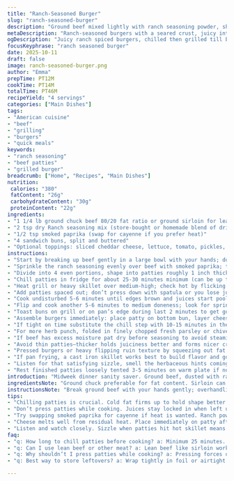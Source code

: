 ```yaml
---
title: "Ranch-Seasoned Burger"
slug: "ranch-seasoned-burger"
description: "Ground beef mixed lightly with ranch seasoning powder, shaped into thick patties, chilled briefly, then grilled or pan-fried till the crust crisps up. Buns toasted separately and topped with preferred fixings. A midweek meal that’s quick but packs flavor with simple pantry staples. Takes cues from spice blends but with a homemade vibe. Substituting ingredients and catching doneness by touch emphasized. Short rests before cooking help patties hold together better and develop crust. Visual signs like juices signaling medium rare make timing easier. Avoid overhandling beef or the burger gets tough. Quick crisp on edges, juices bubbling on top, slight give under thumb—these are hints to watch for when cooking. Expect about 30 to 40 minutes overall, including chilling."
metaDescription: "Ranch-seasoned burgers with a seared crust, juicy interior, chilled patties, smoky paprika, and quick grill or skillet method for midweek meals."
ogDescription: "Juicy ranch spiced burgers, chilled then grilled till brown edges, topped with melted cheese and fresh fixings. Taste gets brighter with fresh herbs and paprika."
focusKeyphrase: "ranch seasoned burger"
date: 2025-10-11
draft: false
image: ranch-seasoned-burger.png
author: "Emma"
prepTime: PT12M
cookTime: PT14M
totalTime: PT46M
recipeYield: "4 servings"
categories: ["Main Dishes"]
tags:
- "American cuisine"
- "beef"
- "grilling"
- "burgers"
- "quick meals"
keywords:
- "ranch seasoning"
- "beef patties"
- "grilled burger"
breadcrumb: ["Home", "Recipes", "Main Dishes"]
nutrition: 
 calories: "380"
 fatContent: "26g"
 carbohydrateContent: "30g"
 proteinContent: "22g"
ingredients:
- "1 1/4 lb ground chuck beef 80/20 fat ratio or ground sirloin for leaner option"
- "2 tsp dry Ranch seasoning mix (store-bought or homemade blend of dried dill, garlic powder, onion powder, parsley, salt, pepper, paprika)"
- "1/2 tsp smoked paprika (swap for cayenne if you prefer heat)"
- "4 sandwich buns, split and buttered"
- "Optional toppings: sliced cheddar cheese, lettuce, tomato, pickles, red onion rings, ketchup, mustard, mayo"
instructions:
- "Start by breaking up beef gently in a large bowl with your hands; don’t overwork or textures get dense later"
- "Sprinkle the ranch seasoning evenly over beef with smoked paprika; toss lightly with a fork or hands so it just mixes, avoid pounding"
- "Divide into 4 even portions, shape into patties roughly 1 inch thick, wider than bun as they’ll shrink; make shallow dimple in center each to keep flat while cooking"
- "Chill patties in fridge for about 25-30 minutes minimum (can be up to 40 for better binding); cold fat firms up making better sear and less shrinkage"
- "Heat grill or heavy skillet over medium-high; check hot by flicking water—should sizzle immediately"
- "Add patties spaced out; don’t press down with spatula or you lose juices and dry out burgers"
- "Cook undisturbed 5-6 minutes until edges brown and juices start pooling on surface; smell of the beef fat and ranch herbs will rise"
- "Flip and cook another 5-6 minutes to medium doneness; look for springy feel when poked gently with finger, not too soft, not rock hard"
- "Toast buns on grill or on pan’s edge during last 2 minutes to get golden spots and buttery aroma"
- "Assemble burgers immediately: place patty on bottom bun, layer cheese if wanted to melt from residual heat, add lettuce and tomato for freshness; ketchup or mustard applied sparingly for balance"
- "If tight on time substitute the chill step with 10-15 minutes in the freezer wrapped loosely in plastic; quick chill firms edges fast but avoid full freezing or patties become icy and tough to handle"
- "For more herb punch, folded in finely chopped fresh parsley or chives help brighten flavor if dry ranch mix is mild"
- "If beef has excess moisture pat dry before seasoning to avoid steaming instead of searing"
- "Avoid thin patties—thicker holds juiciness better and forms nicer crust"
- "Pressed burgers or heavy flipping ruin texture by squeezing out fat and drying proteins"
- "If pan frying, a cast iron skillet works best to build flavor and good crust; add a splash of oil if skillet looks dry but use sparingly to avoid grease flare-ups"
- "Listen for that satisfying sizzle, smell the herbaceous hints coming off sizzling proteins, and watch color changes from pink to seared brown as your best doneness guides"
- "Rest finished patties loosely tented 3-5 minutes on warm plate if not assembling immediately to redistribute juices"
introduction: "Midweek dinner sanity saver. Ground beef, dusted with ranch seasoning blend, mixed gently so flavor disperses but beef sticks just enough. Form thick patties; chilling is must. Crust over fully worked meat is harder, dry. Let cold cradles fat for that sear and caramelized edges. Grilling or pan sear work but go cast iron for my money. Toss in smoked paprika for earthiness — swap cayenne if you dare. Toast buns separately. Everything comes together quick but with those deep browned notes on patty edges, juicy middle, and fresh crunch from your usual fixings. Butter on the bun toasted crisp, edges curling, that’s where it’s at. Visual cues trump clocks here. Juices bead like little lakes on burger tops, edges curling, you feel the spring in patty’s press. It’s about touch, sight, and smell—rich, savory, slightly herby wafts, all telling the story of time well spent."
ingredientsNote: "Ground chuck preferable for fat content. Sirloin can be subbed if you want leaner but expect dryer patty. Dry ranch seasoning powder is the heart here, but homemade mix of garlic, dill, parsley, onion powders, salt, and pepper works better if you have time. Smoked paprika adds warmth and subtle sweetness—cayenne if you want to punch heat up. Seasoning ratio reduce/increase lightly to taste; too much salt pulls moisture. The seasoning cannot just sit on the surface or tastes uneven. Chilling keeps patties from falling apart and helps fat firm for that cherished crust. If you don’t have time for fridge, freeze briefly but never fully. Buns toasted with butter or oil adds nostalgic crunch and prevents sogginess after assembly. Cheese optional but cheddar or pepper jack melt well here. Do not overbuild toppings; keep burger balanced to savor beef."
instructionsNote: "Break ground beef with your hands gently; overhandling breaks meat fibers creating dense sweets humiliating texture. Uniform seasoning distribution from powder mix ensures consistent taste bite after bite. Form patties 1 inch thick, wider than buns to account for shrinkage—make dimple to stop bulging mid-cook. Chilling after shaping is subtle game changer—cold fat caramelizes better without melting away. If in a rush, freeze 15 minutes but don’t fully lock texture. Heat skillet or grill very hot before patties hit; water drop test is great: sizzle equals ready. Do not press patties while cooking or dry them out. Cook undisturbed 5-6 minutes flipping once for medium, adjust with tactile cues of resistance and juice pooling. Toast buns last two minutes on grill or pan edge for color and buttery crunch. Assemble quickly so patties don’t cool; rest patties 3-5 minutes loosely tented if assembly delayed, juices redistribute evenly. Experiment with fresh herbs mixed in if dry seasoning lacks brightness."
tips:
- "Chilling patties is crucial. Cold fat firms up to hold shape better on grill or pan. Skip if pressed for time but expect more shrinkage and weaker crust. Freezing 10-15 minutes works fast but avoid hard freezes or texture suffers. Make dimples in patties center to prevent bulging mid-cook; subtle but changes finish and bite."
- "Don’t press patties while cooking. Juices stay locked in when left undisturbed. Push down and fat squeezes out, drying meat and ruining mouthfeel. Watch edges closely; browning and juices pooling mean ready to flip. Smell is another cue—fat and herbs release aroma when sear develops. Use finger touch, slight spring under pressure means medium."
- "Try swapping smoked paprika for cayenne if heat is wanted. Ranch powder mix is blend of dried dill, onion, garlic, parsley, salt, pepper, but fresh herbs like chives or parsley folded in brighten and add punch. Dry powders sit better when meat is dried first—pat with paper towel to reduce steam and get crispy crust instead of soggy surface."
- "Cheese melts well from residual heat. Place immediately on patty after flipping or when removing from heat to get creamy melt without overcooking burger. Buns toasted separately with butter for crunch and aroma. Butter curls edges like little ribbons, adds nostalgic texture contrast. More oil or butter on bun can prevent sogginess from juicy patties and toppings."
- "Listen and watch closely. Sizzle when patties hit hot skillet means good heat. Edges changing from pink to brown, juices collecting on top, slight bounce under finger—signals to move on. Rest patties loosely tented 3-5 minutes if not assembling immediately. Rest brings juices back inside; cutting too early wastes moisture and dry edges form while stack cools."
faq:
- "q: How long to chill patties before cooking? a: Minimum 25 minutes. Up to 40 better to firm fat, shape holds. Quick freezer chill 10-15 minutes speed option but avoid full freezing; ice crystals toughen texture."
- "q: Can I use lean beef or other meat? a: Lean beef like sirloin works but expect dryer burger, less fat to sear and juiciness. Adjust ranch powder accordingly. Ground chuck preferred for fat content and crust forming. Poultry or pork need different seasoning balance."
- "q: Why shouldn’t I press patties while cooking? a: Pressing forces out juices that keep burger moist. Loss of fat means dry, tough texture. Also kills that crust forming process. Cook undisturbed for sear, flip gently once medium rare spring feel appears."
- "q: Best way to store leftovers? a: Wrap tightly in foil or airtight container. Refrigerate up to 3 days. Reheat in skillet rather than microwave to keep crust. Freeze patties raw if storing long; thaw in fridge overnight for best results."

---
```


